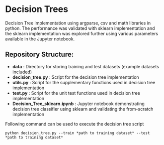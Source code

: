 
# Decision Trees

Decision Tree implementation using argparse, csv and math libraries in python. The performance was validated with sklearn implementation and the sklearn implementation was explored further using various parameters available in the Jupyter notebook.

## Repository Structure:
- **data** : Directory for storing training and test datasets (example datasets included)
- **decision_tree.py** : Script for the decision tree implementation
 - **utils.py** : Script for the supplementary functions used in decision tree implementation
 - **test.py** : Script for the unit test functions used in decision tree implementation
 - **Decision_Tree_sklearn.ipynb** : Jupyter notebook demonstrating decision tree classifier using sklearn and validating the from-scratch implementation

Following command can be used to execute the decision tree script
```
python decision_tree.py --train *path to training dataset* --test *path to training dataset*
```

